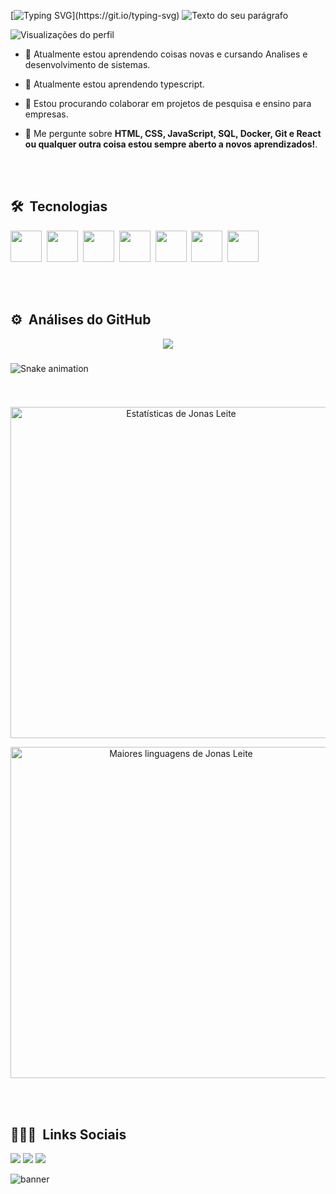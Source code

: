 



[![Typing SVG](https://readme-typing-svg.demolab.com?font=Fira+Code&pause=1000&color=36BCF7FF&random=false&width=435&height=35&lines=+Seja+bem+vindo(a)!;Sou+Jonas,+muito+prazer!;)](https://git.io/typing-svg)
![Texto do seu parágrafo](https://github.com/user-attachments/assets/3abd7ae4-3edb-46b6-ba0c-d4ab7f36da96)

<p align="left"> <img src="https://komarev.com/ghpvc/?username=JonasLProgramador&color=blue" alt="Visualizações do perfil"/> <p>

- 🔭 Atualmente estou aprendendo coisas novas e cursando Analises e desenvolvimento de sistemas.

- 🌱 Atualmente estou aprendendo  typescript.

- 👯 Estou procurando colaborar em projetos de pesquisa e ensino para empresas.

- 💬 Me pergunte sobre **HTML, CSS, JavaScript, SQL, Docker, Git e React ou  qualquer outra coisa estou sempre aberto a novos aprendizados!**.

<br><br>

## 🛠 &nbsp;Tecnologias

<img src="https://cdn.jsdelivr.net/gh/devicons/devicon/icons/mysql/mysql-original-wordmark.svg" width="50px"/>&nbsp;
<img src="https://cdn.jsdelivr.net/gh/devicons/devicon/icons/git/git-original.svg" width="50px"/>&nbsp;
<img src="https://cdn.jsdelivr.net/gh/devicons/devicon/icons/javascript/javascript-original.svg" width="50px"/>&nbsp;
<img src="https://cdn.jsdelivr.net/gh/devicons/devicon/icons/nodejs/nodejs-original.svg" width="50px"/>&nbsp;
<img src="https://cdn.jsdelivr.net/gh/devicons/devicon/icons/html5/html5-original.svg" width="50px"/>&nbsp;
<img src="https://cdn.jsdelivr.net/gh/devicons/devicon/icons/css3/css3-original.svg" width="50px"/>&nbsp;
<img src="https://cdn.jsdelivr.net/gh/devicons/devicon@latest/icons/react/react-original.svg" width="50px"/>&nbsp;

<br><br>
## ⚙️ &nbsp;Análises do GitHub

<!--- snake -->
<div align="center">
  <img src="https://profile-counter.glitch.me/JonasLProgramador/count.svg?"  />
</div>

###

<img src="https://raw.githubusercontent.com/JonasLProgramador/JonasLProgramador/output/snake.svg" alt="Snake animation" />


###
<br>

<p align="center">
<img width="530em" src="https://github-readme-stats.vercel.app/api?username=JonasLProgramador&show_icons=true&theme=holi" alt="Estatísticas de Jonas Leite"/>
</p>
<p align="center">
<img width="530em" src="https://github-readme-stats.vercel.app/api/top-langs/?username=JonasLProgramador&layout=compact&theme=holi" alt="Maiores linguagens de Jonas Leite"/>
</p>
<br><br>

## 👨🏽‍🦲 &nbsp;Links Sociais

<div> 
  <a href="https://www.instagram.com/jonas_dev__/" target="_blank"><img src="https://img.shields.io/badge/-Instagram-%231877F2?style=for-the-badge&logo=instagram&logoColor=white" target="_blank"></a>
  <a href="mailto:jonas.programador01@gmail.com"><img src="https://img.shields.io/badge/-Gmail-%231877F2?style=for-the-badge&logo=gmail&logoColor=white" target="_blank"></a>
  <a href="https://www.linkedin.com/in/jonas-leite-perfil/" target="_blank"><img src="https://img.shields.io/badge/-LinkedIn-%231877F2?style=for-the-badge&logo=linkedin&logoColor=white" target="_blank"></a> 
</div>

![banner](https://github.com/user-attachments/assets/417e026a-4952-4888-a553-8c2ec8885a20)

